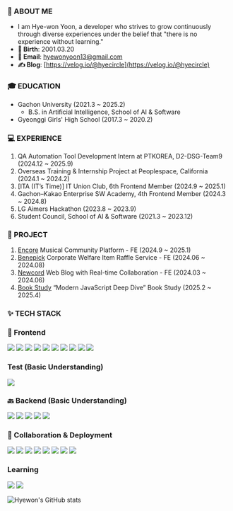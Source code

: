 ### 🦥 ABOUT ME
- I am Hye-won Yoon, a developer who strives to grow continuously through diverse experiences under the belief that "there is no experience without learning."
- **🎂 Birth**: 2001.03.20
- **📧 Email**: hyewonyoon13@gmail.com
- **✍️ Blog**: [https://velog.io/@hyecircle](https://velog.io/@hyecircle)

### 🎓 EDUCATION
- Gachon University (2021.3 ~ 2025.2)
  - B.S. in Artificial Intelligence, School of AI & Software
- Gyeonggi Girls' High School (2017.3 ~ 2020.2)

### 💻 EXPERIENCE
1. QA Automation Tool Development Intern at PTKOREA, D2-DSG-Team9 (2024.12 ~ 2025.9)
2. Overseas Training & Internship Project at Peoplespace, California (2024.1 ~ 2024.2)
3. [ITA (IT’s Time)] IT Union Club, 6th Frontend Member (2024.9 ~ 2025.1)
4. Gachon–Kakao Enterprise SW Academy, 4th Frontend Member (2024.3 ~ 2024.8)
5. LG Aimers Hackathon (2023.8 ~ 2023.9)
6. Student Council, School of AI & Software (2021.3 ~ 2023.12)

### 📁 PROJECT
1. [Encore](https://github.com/TEAM-Encore) Musical Community Platform - FE (2024.9 ~ 2025.1)
2. [Benepick](https://github.com/KEA-8PI) Corporate Welfare Item Raffle Service - FE (2024.06 ~ 2024.08)
3. [Newcord](https://github.com/KEA-Kovengers) Web Blog with Real-time Collaboration - FE (2024.03 ~ 2024.06)
4. [Book Study](https://github.com/FE-JSDeepDive) “Modern JavaScript Deep Dive” Book Study (2025.2 ~ 2025.4)

### ✨ TECH STACK
### 🚸 Frontend
<div>
<img src="https://img.shields.io/badge/react-61DAFB?style=for-the-badge&logo=react&logoColor=black">
<img src="https://img.shields.io/badge/react-61DAFB?style=for-the-badge&logo=react&logoColor=black">
<img src="https://img.shields.io/badge/typescript-3178C6?style=for-the-badge&logo=typescript&logoColor=white">
<img src="https://img.shields.io/badge/javascript-F7DF1E?style=for-the-badge&logo=javascript&logoColor=black">
<img src="https://img.shields.io/badge/zustand-2A3FFB?style=for-the-badge&logo=zustand&logoColor=black">
<img src="https://img.shields.io/badge/reactquery-FF4154?style=for-the-badge&logo=reactquery&logoColor=white">
<img src="https://img.shields.io/badge/vite-646CFF?style=for-the-badge&logo=vite&logoColor=white">
<img src="https://img.shields.io/badge/axios-5A29E4?style=for-the-badge&logo=axios&logoColor=white">
<img src="https://img.shields.io/badge/styledcomponents-DB7093?style=for-the-badge&logo=styledcomponents&logoColor=white">
<img src="https://img.shields.io/badge/emotion-FE5196?style=for-the-badge&logo=react&logoColor=white">
</div>

### Test (Basic Understanding)
<img src="https://img.shields.io/badge/pytest-0A9EDC?style=for-the-badge&logo=pytest&logoColor=white">

### 🔙 Backend (Basic Understanding)
<div>
<img src="https://img.shields.io/badge/python-3776AB?style=for-the-badge&logo=python&logoColor=white">
<img src="https://img.shields.io/badge/fastapi-009688?style=for-the-badge&logo=fastapi&logoColor=white">
<img src="https://img.shields.io/badge/django-092E20?style=for-the-badge&logo=django&logoColor=white">
<img src="https://img.shields.io/badge/postgresql-4169E1?style=for-the-badge&logo=postgresql&logoColor=white">
<img src="https://img.shields.io/badge/mysql-4479A1?style=for-the-badge&logo=mysql&logoColor=white">
</div>

### 🧰 Collaboration & Deployment
<div>
<img src="https://img.shields.io/badge/git-F05032?style=for-the-badge&logo=git&logoColor=white">
<img src="https://img.shields.io/badge/github-181717?style=for-the-badge&logo=github&logoColor=white">
<img src="https://img.shields.io/badge/figma-F24E1E?style=for-the-badge&logo=figma&logoColor=white">
<img src="https://img.shields.io/badge/notion-000000?style=for-the-badge&logo=notion&logoColor=white">
<img src="https://img.shields.io/badge/slack-4A154B?style=for-the-badge&logo=slack&logoColor=white">
<img src="https://img.shields.io/badge/jira-0052CC?style=for-the-badge&logo=jira&logoColor=white">
<img src="https://img.shields.io/badge/vercel-000000?style=for-the-badge&logo=vercel&logoColor=white">
<img src="https://img.shields.io/badge/docker-2496ED?style=for-the-badge&logo=docker&logoColor=white">
</div>

### Learning
<div>
<img src="https://img.shields.io/badge/nextjs-000000?style=for-the-badge&logo=nextjs&logoColor=white">
<img src="https://img.shields.io/badge/jest-C21325?style=for-the-badge&logo=jest&logoColor=white">
</div>

![Hyewon's GitHub stats](https://github-readme-stats.vercel.app/api?username=iey704)

